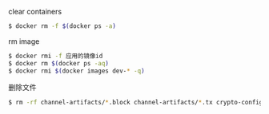 clear containers

```sh
$ docker rm -f $(docker ps -a)
```

rm image

```sh
$ docker rmi -f 应用的镜像id
$ docker rm $(docker ps -aq)
$ docker rmi $(docker images dev-* -q)
```

删除文件

```sh
$ rm -rf channel-artifacts/*.block channel-artifacts/*.tx crypto-config
```
